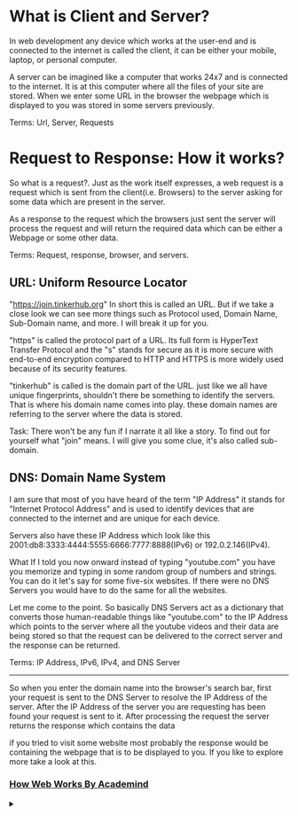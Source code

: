 # What is Client and Server?

In web development any device which works at the user-end and is connected to the internet is called the client, it can be either your mobile, laptop, or personal computer.

A server can be imagined like a computer that works 24x7 and is connected to the internet. It is at this computer where all the files of your site are stored. When we enter some URL in the browser the webpage which is displayed to you was stored in some servers previously.

Terms: Url, Server, Requests

# Request to Response: How it works?

So what is a request?. Just as the work itself expresses, a web request is a request which is sent from the client(i.e. Browsers) to the server asking for some data which are present in the server.

As a response to the request which the browsers just sent the server will process the request and will return the required data which can be either a Webpage or some other data.

Terms: Request, response, browser, and servers.

## URL: Uniform Resource Locator

"https://join.tinkerhub.org" In short this is called an URL. But if we take a close look we can see more things such as Protocol used, Domain Name, Sub-Domain name, and more. I will break it up for you.

"https" is called the protocol part of a URL. Its full form is HyperText Transfer Protocol and the "s" stands for secure as it is more secure with end-to-end encryption compared to HTTP and HTTPS is more widely used because of its security features.

"tinkerhub" is called is the domain part of the URL. just like we all have unique fingerprints, shouldn't there be something to identify the servers. That is where his domain name comes into play. these domain names are referring to the server where the data is stored.

Task: There won't be any fun if I narrate it all like a story. To find out for yourself what "join" means. I will give you some clue, it's also called sub-domain.

## DNS: Domain Name System

I am sure that most of you have heard of the term "IP Address" it stands for "Internet Protocol Address" and is used to identify devices that are connected to the internet and are unique for each device.

Servers also have these IP Address which look like this 2001:db8:3333:4444:5555:6666:7777:8888(IPv6) or 192.0.2.146(IPv4).

What If I told you now onward instead of typing "youtube.com" you have you memorize and typing in some random group of numbers and strings. You can do it let's say for some five-six websites. If there were no DNS Servers you would have to do the same for all the websites.

Let me come to the point. So basically DNS Servers act as a dictionary that converts those human-readable things like "youtube.com" to the IP Address which points to the server where all the youtube videos and their data are being stored so that the request can be delivered to the correct server and the response can be returned.

Terms: IP Address, IPv6, IPv4, and DNS Server

---

So when you enter the domain name into the browser's search bar, first your request is sent to the DNS Server to resolve the IP Address of the server. After the IP Address of the server you are requesting has been found your request is sent to it. After processing the request the server returns the response which contains the data

if you tried to visit some website most probably the response would be containing the webpage that is to be displayed to you. If you like to explore more take a look at this.

### [How Web Works By Academind ](https://academind.com/tutorials/how-the-web-works/)



<details><summary></summary>Thank You<script async src="https://cdn.splitbee.io/sb.js"></script></details>
